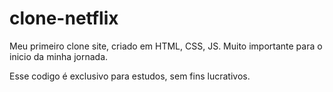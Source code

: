 # clone-netflix
Meu primeiro clone site, criado em HTML, CSS, JS. Muito importante para o inicio da minha jornada.

Esse codigo é exclusivo para estudos, sem fins lucrativos.
